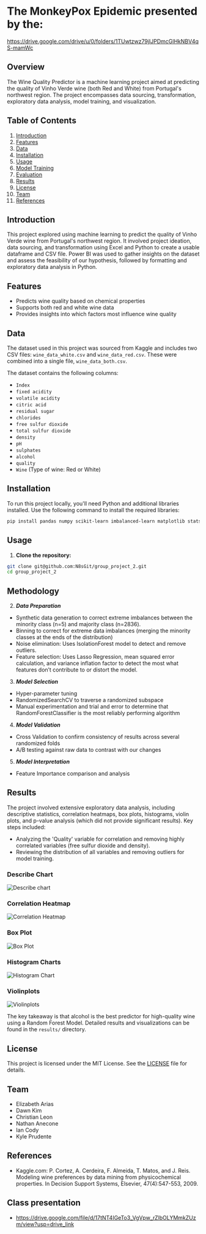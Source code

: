 # The MonkeyPox Epidemic presented by the:

https://drive.google.com/drive/u/0/folders/1TUwtzwz79jIJPDmcGlHkNBV4qS-mamWc

## Overview

The Wine Quality Predictor is a machine learning project aimed at predicting the quality of Vinho Verde wine (both Red and White) from Portugal's northwest region. The project encompasses data sourcing, transformation, exploratory data analysis, model training, and visualization.

## Table of Contents

1. [Introduction](#introduction)
2. [Features](#features)
3. [Data](#data)
4. [Installation](#installation)
5. [Usage](#usage)
6. [Model Training](#model-training)
7. [Evaluation](#evaluation)
8. [Results](#results)
9. [License](#license)
10. [Team](#team)
11. [References](#references)

## Introduction

This project explored using machine learning to predict the quality of Vinho Verde wine from Portugal's northwest region. It involved project ideation, data sourcing, and transformation using Excel and Python to create a usable dataframe and CSV file. Power BI was used to gather insights on the dataset and assess the feasibility of our hypothesis, followed by formatting and exploratory data analysis in Python.

## Features

- Predicts wine quality based on chemical properties
- Supports both red and white wine data
- Provides insights into which factors most influence wine quality

## Data

The dataset used in this project was sourced from Kaggle and includes two CSV files: `wine_data_white.csv` and `wine_data_red.csv`. These were combined into a single file, `wine_data_both.csv`.

The dataset contains the following columns:

- `Index`
- `fixed acidity`
- `volatile acidity`
- `citric acid`
- `residual sugar`
- `chlorides`
- `free sulfur dioxide`
- `total sulfur dioxide`
- `density`
- `pH`
- `sulphates`
- `alcohol`
- `quality`
- `Wine` (Type of wine: Red or White)

## Installation

To run this project locally, you'll need Python and additional libraries installed. Use the following command to install the required libraries:

```bash
pip install pandas numpy scikit-learn imbalanced-learn matplotlib statsmodels
```

## Usage

1. **Clone the repository:**

```bash
git clone git@github.com:N8sGit/group_project_2.git
cd group_project_2
```

## Methodology 

2. ***Data Preparation***  
* Synthetic data generation to correct extreme imbalances between the minority class (n=5) and majority class (n=2836).  
* Binning to correct for extreme data imbalances (merging the minority classes at the ends of the distribution)
* Noise elimination: Uses IsolationForest model to detect and remove outliers. 
* Feature selection: Uses Lasso Regression, mean squared error calculation, and variance inflation factor to detect the most what features don’t contribute to or distort the model. 

3. ***Model Selection***
* Hyper-parameter tuning 
* RandomizedSearchCV to traverse a randomized subspace 
* Manual experimentation and trial and error to determine that RandomForestClassifier is the most reliably performing algorithm 

4. ***Model Validation***
* Cross Validation to confirm consistency of results across several randomized folds
* A/B testing against raw data to contrast with our changes 

5.  ***Model Interpretation***
* Feature Importance comparison and analysis  

## Results

The project involved extensive exploratory data analysis, including descriptive statistics, correlation heatmaps, box plots, histograms, violin plots, and p-value analysis (which did not provide significant results). Key steps included:

- Analyzing the 'Quality' variable for correlation and removing highly correlated variables (free sulfur dioxide and density).
- Reviewing the distribution of all variables and removing outliers for model training.

### Describe Chart
![Describe chart](images/describe_chart.png)

### Correlation Heatmap
![Correlation Heatmap](images/correlation_heatmap.png)

### Box Plot
![Box Plot](images/box_plot.png)

### Histogram Charts
![Histogram Chart](images/histogram_chart.png)

### Violinplots
![Violinplots](images/violion_plot.png)

The key takeaway is that alcohol is the best predictor for high-quality wine using a Random Forest Model. Detailed results and visualizations can be found in the `results/` directory.

## License

This project is licensed under the MIT License. See the [LICENSE](LICENSE) file for details.

## Team

- Elizabeth Arias
- Dawn Kim
- Christian Leon
- Nathan Anecone
- Ian Cody
- Kyle Prudente

## References

- Kaggle.com: P. Cortez, A. Cerdeira, F. Almeida, T. Matos, and J. Reis. Modeling wine preferences by data mining from physicochemical properties. In Decision Support Systems, Elsevier, 47(4):547-553, 2009.
  
## Class presentation
- https://drive.google.com/file/d/17tNT4IGeTo3_VgVpw_rZlbOLYMmkZUzm/view?usp=drive_link
